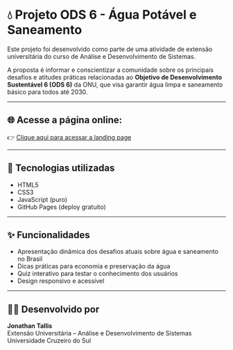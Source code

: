 # 💧 Projeto ODS 6 - Água Potável e Saneamento

Este projeto foi desenvolvido como parte de uma atividade de extensão universitária do curso de Análise e Desenvolvimento de Sistemas.

A proposta é informar e conscientizar a comunidade sobre os principais desafios e atitudes práticas relacionadas ao **Objetivo de Desenvolvimento Sustentável 6 (ODS 6)** da ONU, que visa garantir água limpa e saneamento básico para todos até 2030.

---

## 🌐 Acesse a página online:

👉 [Clique aqui para acessar a landing page](https://jonathantallis.github.io/ods6-landing-page/)

---

## 🧩 Tecnologias utilizadas

- HTML5
- CSS3
- JavaScript (puro)
- GitHub Pages (deploy gratuito)

---

## ✨ Funcionalidades

- Apresentação dinâmica dos desafios atuais sobre água e saneamento no Brasil
- Dicas práticas para economia e preservação da água
- Quiz interativo para testar o conhecimento dos usuários
- Design responsivo e acessível

---

## 🙋‍♂️ Desenvolvido por

**Jonathan Tallis**  
Extensão Universitária – Análise e Desenvolvimento de Sistemas  
Universidade Cruzeiro do Sul  
